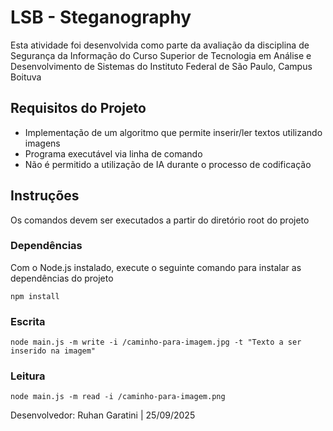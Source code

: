 # LSB - Steganography

Esta atividade foi desenvolvida como parte da avaliação da disciplina de Segurança da Informação do
Curso Superior de Tecnologia em Análise e Desenvolvimento de Sistemas do Instituto Federal de São
Paulo, Campus Boituva

## Requisitos do Projeto

- Implementação de um algoritmo que permite inserir/ler textos utilizando imagens
- Programa executável via linha de comando
- Não é permitido a utilização de IA durante o processo de codificação

## Instruções
Os comandos devem ser executados a partir do diretório root do projeto

### Dependências
Com o Node.js instalado, execute o seguinte comando para instalar as dependências do projeto
```
npm install
```

### Escrita
```
node main.js -m write -i /caminho-para-imagem.jpg -t "Texto a ser inserido na imagem"
```

### Leitura
```
node main.js -m read -i /caminho-para-imagem.png
```



Desenvolvedor: Ruhan Garatini | 25/09/2025
